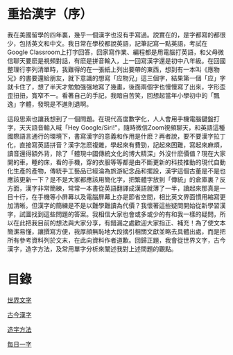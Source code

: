 # 重拾漢字（序）

我在美國留學的四年裏，幾乎一個漢字也沒有手寫過。説實在的，是字都寫的都很少，包括英文和中文。我日常在學校都說英語，記筆記寫一點英語，考試在Google Classroom上打字回答，回家寫作業、編程都是用電腦打英語，和父母微信聊天要麽是視頻對話，有麽是拼音輸入，上一回寫漢字還是初中八年級。在回國整理行李列清單時，我難得的在一張紙上列出要帶的東西，想到有一本叫《應物兄》的書要還給朋友，就下意識的想寫「应物兄」這三個字，結果第一個「应」字就卡住了，想了半天才勉勉强强地寫了幾畫，後面兩個字也慢慢寫了出來，字形歪歪扭扭，寬窄不一。看著自己的手記，我暗自苦笑，回想起當年小學初中的「飄逸」字體，發現是不進則退啊。

這段思索也讓我想到了一個問題。在現代高度數字化，人人會用手機電腦鍵盤打字，天天語音輸入喊「Hey Google/Siri!"，隨時微信Zoom視頻聊天，和英語這種國際語言通行的環境下，書寫漢字的意義和作用是什麽？再者說，要不要漢字拉丁化，直接寫英語拼音？漢字怎麽複雜，學起來有費勁，記起來困難，寫起來麻煩，讀音還得額外背，除了「體現中國傳統文化的博大精深」外沒什麽價值？現在大家開的車，睡的床，看的手機，穿的衣服等等都是由不斷更新的科技推動的現代自動化生產的產物，傳統手工藝品已經淪為旅游紀念品和擺設，漢字這個古董是不是也應該更新一下？是不是大家都應該用簡化字，把繁體字放到「傳統」的倉庫裏？反方面，漢字非常簡練，常常一本書從英語翻譯成漢語就薄了一半，讀起來那真是一目十行，在手機等小屏幕以及電腦屏幕上亦是節省空間，相比英文界面慣用縮寫更加清晰。但漢字的簡練是不是以難學難讀為代價？我懷著這些疑問開始從新學習漢字，試圖找到這些問題的答案。我相信大家也會或多或少的有和我一樣的疑問，所以在此把我目前的想法與大家分享，有錯漏之處歡迎大家指正、補充！為了使文本簡潔易懂，讓撰寫方便，我厚顔無恥地大段摘引相關文獻並略去具體出處，而是把所有參考資料列於文末，在此向資料作者道歉。回歸正題，我會從世界文字，古今漢字，造字方法，及常用單字分析來闡述我對上述問題的觀點。

# 目錄

[世界文字](./世界文字.html)

[古今漢字](./古今漢字.html)

[造字方法](./造字方法.html)

[每日一字](./每日一字.html)